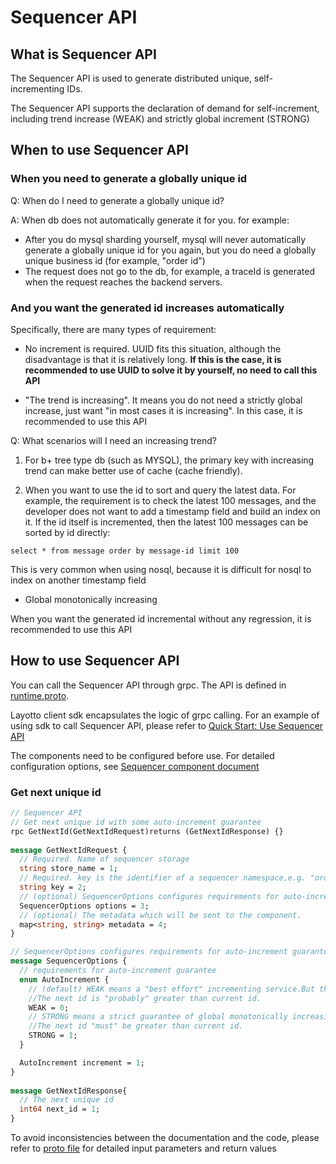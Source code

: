 # Sequencer API
## What is Sequencer API
The Sequencer API is used to generate distributed unique, self-incrementing IDs.

The Sequencer API supports the declaration of demand for self-increment, including trend increase (WEAK) and strictly global increment (STRONG)
## When to use Sequencer API
### When you need to generate a globally unique id
Q: When do I need to generate a globally unique id?

A: When db does not automatically generate it for you. for example:

- After you do mysql sharding yourself, mysql will never automatically generate a globally unique id for you again, but you do need a globally unique business id (for example, "order id")
- The request does not go to the db, for example, a traceId is generated when the request reaches the backend servers.

### And you want the generated id increases automatically
Specifically, there are many types of requirement:

- No increment is required. UUID fits this situation, although the disadvantage is that it is relatively long. **If this is the case, it is recommended to use UUID to solve it by yourself, no need to call this API**
  
- "The trend is increasing". It means you do not need a strictly global increase, just want "in most cases it is increasing". In this case, it is recommended to use this API

Q: What scenarios will I need an increasing trend?

1. For b+ tree type db (such as MYSQL), the primary key with increasing trend can make better use of cache (cache friendly).

2. When you want to use the id to sort and query the latest data. For example, the requirement is to check the latest 100 messages, and the developer does not want to add a timestamp field and build an index on it. If the id itself is incremented, then the latest 100 messages can be sorted by id directly:
```
select * from message order by message-id limit 100
```
This is very common when using nosql, because it is difficult for nosql to index on another timestamp field

- Global monotonically increasing

When you want the generated id incremental without any regression, it is recommended to use this API

## How to use Sequencer API
You can call the Sequencer API through grpc. The API is defined in [runtime.proto](https://github.com/mosn/layotto/blob/main/spec/proto/runtime/v1/runtime.proto).

Layotto client sdk encapsulates the logic of grpc calling. For an example of using sdk to call Sequencer API, please refer to [Quick Start: Use Sequencer API](en/start/sequencer/start.md)

The components need to be configured before use. For detailed configuration options, see [Sequencer component document](en/component_specs/sequencer/common.md)
### Get next unique id
```protobuf
// Sequencer API
// Get next unique id with some auto-increment guarantee
rpc GetNextId(GetNextIdRequest)returns (GetNextIdResponse) {}
  
message GetNextIdRequest {
  // Required. Name of sequencer storage
  string store_name = 1;
  // Required. key is the identifier of a sequencer namespace,e.g. "order_table".
  string key = 2;
  // (optional) SequencerOptions configures requirements for auto-increment guarantee
  SequencerOptions options = 3;
  // (optional) The metadata which will be sent to the component.
  map<string, string> metadata = 4;
}

// SequencerOptions configures requirements for auto-increment guarantee
message SequencerOptions {
  // requirements for auto-increment guarantee
  enum AutoIncrement {
    // (default) WEAK means a "best effort" incrementing service.But there is no strict guarantee of global monotonically increasing.
    //The next id is "probably" greater than current id.
    WEAK = 0;
    // STRONG means a strict guarantee of global monotonically increasing.
    //The next id "must" be greater than current id.
    STRONG = 1;
  }

  AutoIncrement increment = 1;
}
  
message GetNextIdResponse{
  // The next unique id
  int64 next_id = 1;
}
```
To avoid inconsistencies between the documentation and the code, please refer to [proto file](https://github.com/mosn/layotto/blob/main/spec/proto/runtime/v1/runtime.proto) for detailed input parameters and return values
